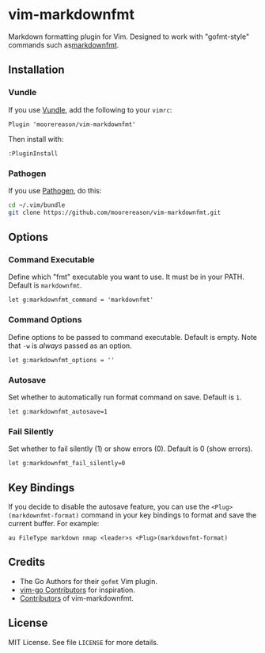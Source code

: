vim-markdownfmt
===============

Markdown formatting plugin for Vim. Designed to work with "gofmt-style" commands such as[markdownfmt](https://github.com/shurcooL/markdownfmt).<!-- and [mdfmt](https://github.com/moorereason/mdfmt). -->

Installation
------------

### Vundle

If you use [Vundle](https://github.com/gmarik/vundle), add the following to your `vimrc`:

```vim
Plugin 'moorereason/vim-markdownfmt'
```

Then install with:

```vim
:PluginInstall
```

### Pathogen

If you use [Pathogen](https://github.com/tpope/vim-pathogen), do this:

```sh
cd ~/.vim/bundle
git clone https://github.com/moorereason/vim-markdownfmt.git
```

Options
-------

### Command Executable

Define which "fmt" executable you want to use. It must be in your PATH. Default is `markdownfmt`.

```vim
let g:markdownfmt_command = 'markdownfmt'
```

### Command Options

Define options to be passed to command executable. Default is empty. Note that `-w` is *always* passed as an option.

```vim
let g:markdownfmt_options = ''
```

### Autosave

Set whether to automatically run format command on save. Default is `1`.

```vim
let g:markdownfmt_autosave=1
```

### Fail Silently

Set whether to fail silently (1) or show errors (0). Default is 0 (show errors).

```vim
let g:markdownfmt_fail_silently=0
```

Key Bindings
------------

If you decide to disable the autosave feature, you can use the `<Plug>(markdownfmt-format)` command in your key bindings to format and save the current buffer. For example:

```vim
au FileType markdown nmap <leader>s <Plug>(markdownfmt-format)
```

Credits
-------

-	The Go Authors for their `gofmt` Vim plugin.
-	[vim-go Contributors](https://github.com/fatih/vim-go/graphs/contributors) for inspiration.
-	[Contributors](https://github.com/moorereason/vim-markdownfmt/graphs/contributors) of vim-markdownfmt.

License
-------

MIT License. See file `LICENSE` for more details.
